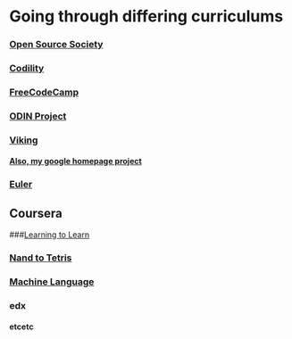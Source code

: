 # **Going through differing curriculums**

### [Open Source Society](https://ossu.firebaseapp.com/#/profile/github:16416542)
### [Codility](https://github.com/JediKoder/codility-lessons/tree/master/codility-master)
### [FreeCodeCamp](https://www.freecodecamp.com/jedikoder)
### [ODIN Project](http://www.theodinproject.com/users/38686) 
### [Viking](https://github.com/JediKoder/prep_ruby_challenges)
#### [Also, my google homepage project](https://github.com/JediKoder/the_odin_project)
### [Euler](https://github.com/JediKoder/Euler)
## Coursera
###[Learning to Learn](https://www.coursera.org/learn/learning-how-to-learn)
### [Nand to Tetris](https://github.com/JediKoder/nand2tetris)
### [Machine Language](https://github.com/JediKoder/coursera-ML)
###  edx
#### etcetc
